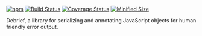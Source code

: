 [![npm](https://img.shields.io/npm/v/debrief.svg)](https://www.npmjs.com/package/debrief)
[![Build Status](https://github.com/nvie/debrief.js/workflows/test/badge.svg)](https://github.com/nvie/debrief.js/actions)
[![Coverage Status](https://img.shields.io/coveralls/nvie/debrief.js/master.svg)](https://coveralls.io/github/nvie/debrief.js?branch=master)
[![Minified Size](https://badgen.net/bundlephobia/minzip/debrief)](https://bundlephobia.com/result?p=debrief)

Debrief, a library for serializing and annotating JavaScript objects for human
friendly error output.
